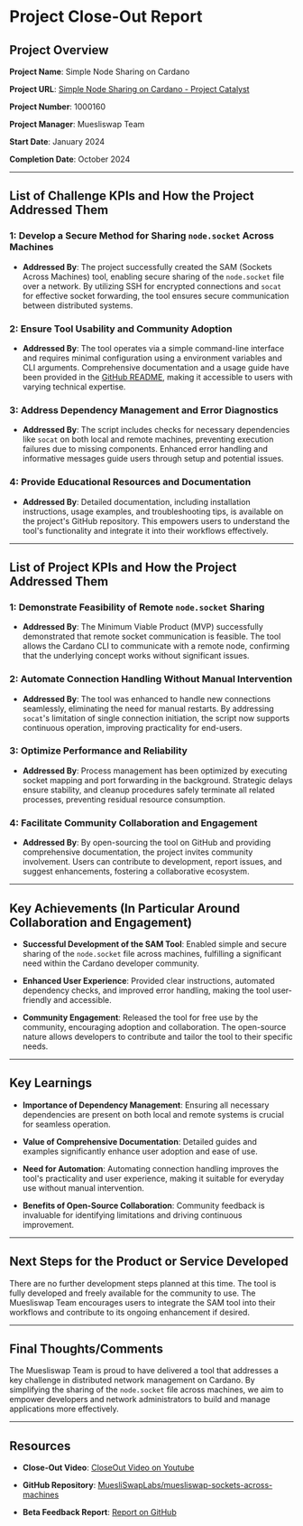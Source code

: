 # Project Close-Out Report 

## Project Overview

**Project Name**: Simple Node Sharing on Cardano

**Project URL**: [Simple Node Sharing on Cardano - Project Catalyst](https://projectcatalyst.io/funds/10/f10-development-and-infrastructure/simple-node-sharing-on-cardano)

**Project Number**: 1000160

**Project Manager**: Muesliswap Team

**Start Date**: January 2024

**Completion Date**: October 2024

---

## List of Challenge KPIs and How the Project Addressed Them

### **1:** Develop a Secure Method for Sharing `node.socket` Across Machines

- **Addressed By**: The project successfully created the SAM (Sockets Across Machines) tool, enabling secure sharing of the `node.socket` file over a network. By utilizing SSH for encrypted connections and `socat` for effective socket forwarding, the tool ensures secure communication between distributed systems.

### **2:** Ensure Tool Usability and Community Adoption

- **Addressed By**: The tool operates via a simple command-line interface and requires minimal configuration using a environment variables and CLI arguments. Comprehensive documentation and a usage guide have been provided in the [GitHub README](https://github.com/MuesliSwapLabs/muesliswap-sockets-across-machines), making it accessible to users with varying technical expertise.

### **3:** Address Dependency Management and Error Diagnostics

- **Addressed By**: The script includes checks for necessary dependencies like `socat` on both local and remote machines, preventing execution failures due to missing components. Enhanced error handling and informative messages guide users through setup and potential issues.

### **4:** Provide Educational Resources and Documentation

- **Addressed By**: Detailed documentation, including installation instructions, usage examples, and troubleshooting tips, is available on the project's GitHub repository. This empowers users to understand the tool's functionality and integrate it into their workflows effectively.

---

## List of Project KPIs and How the Project Addressed Them

### **1:** Demonstrate Feasibility of Remote `node.socket` Sharing

- **Addressed By**: The Minimum Viable Product (MVP) successfully demonstrated that remote socket communication is feasible. The tool allows the Cardano CLI to communicate with a remote node, confirming that the underlying concept works without significant issues.

### **2:** Automate Connection Handling Without Manual Intervention

- **Addressed By**: The tool was enhanced to handle new connections seamlessly, eliminating the need for manual restarts. By addressing `socat`'s limitation of single connection initiation, the script now supports continuous operation, improving practicality for end-users.

### **3:** Optimize Performance and Reliability

- **Addressed By**: Process management has been optimized by executing socket mapping and port forwarding in the background. Strategic delays ensure stability, and cleanup procedures safely terminate all related processes, preventing residual resource consumption.

### **4:** Facilitate Community Collaboration and Engagement

- **Addressed By**: By open-sourcing the tool on GitHub and providing comprehensive documentation, the project invites community involvement. Users can contribute to development, report issues, and suggest enhancements, fostering a collaborative ecosystem.

---

## Key Achievements (In Particular Around Collaboration and Engagement)

- **Successful Development of the SAM Tool**: Enabled simple and secure sharing of the `node.socket` file across machines, fulfilling a significant need within the Cardano developer community.

- **Enhanced User Experience**: Provided clear instructions, automated dependency checks, and improved error handling, making the tool user-friendly and accessible.

- **Community Engagement**: Released the tool for free use by the community, encouraging adoption and collaboration. The open-source nature allows developers to contribute and tailor the tool to their specific needs.

---

## Key Learnings

- **Importance of Dependency Management**: Ensuring all necessary dependencies are present on both local and remote systems is crucial for seamless operation.

- **Value of Comprehensive Documentation**: Detailed guides and examples significantly enhance user adoption and ease of use.

- **Need for Automation**: Automating connection handling improves the tool's practicality and user experience, making it suitable for everyday use without manual intervention.

- **Benefits of Open-Source Collaboration**: Community feedback is invaluable for identifying limitations and driving continuous improvement.

---

## Next Steps for the Product or Service Developed

There are no further development steps planned at this time. The tool is fully developed and freely available for the community to use. The Muesliswap Team encourages users to integrate the SAM tool into their workflows and contribute to its ongoing enhancement if desired.

---

## Final Thoughts/Comments

The Muesliswap Team is proud to have delivered a tool that addresses a key challenge in distributed network management on Cardano. By simplifying the sharing of the `node.socket` file across machines, we aim to empower developers and network administrators to build and manage applications more effectively.

---

## Resources

- **Close-Out Video**: [CloseOut Video on Youtube](https://www.youtube.com/watch?v=kJn3Bvn2qnQ)

- **GitHub Repository**: [MuesliSwapLabs/muesliswap-sockets-across-machines](https://github.com/MuesliSwapLabs/muesliswap-sockets-across-machines)

- **Beta Feedback Report**: [Report on GitHub](https://github.com/MuesliSwapLabs/muesliswap-sockets-across-machines/blob/main/reports/3/beta_program_report.md)


